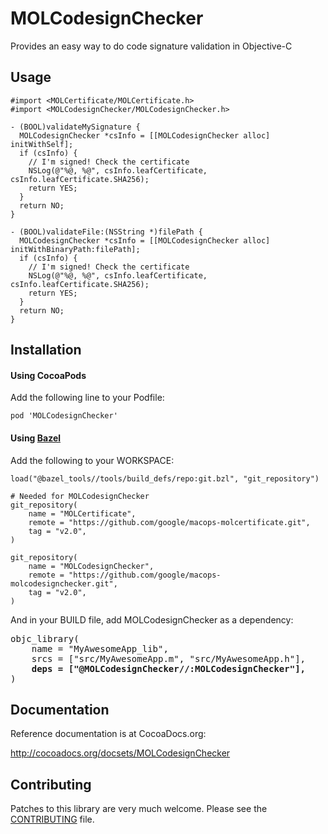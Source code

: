 # MOLCodesignChecker

Provides an easy way to do code signature validation in Objective-C

## Usage

```objc
#import <MOLCertificate/MOLCertificate.h>
#import <MOLCodesignChecker/MOLCodesignChecker.h>

- (BOOL)validateMySignature {
  MOLCodesignChecker *csInfo = [[MOLCodesignChecker alloc] initWithSelf];
  if (csInfo) {
    // I'm signed! Check the certificate
    NSLog(@"%@, %@", csInfo.leafCertificate, csInfo.leafCertificate.SHA256);
    return YES;
  }
  return NO;
}

- (BOOL)validateFile:(NSString *)filePath {
  MOLCodesignChecker *csInfo = [[MOLCodesignChecker alloc] initWithBinaryPath:filePath];
  if (csInfo) {
    // I'm signed! Check the certificate
    NSLog(@"%@, %@", csInfo.leafCertificate, csInfo.leafCertificate.SHA256);
    return YES;
  }
  return NO;
}
```

## Installation

#### Using CocoaPods

Add the following line to your Podfile:

```
pod 'MOLCodesignChecker'
```

#### Using [Bazel](http://bazel.build)

Add the following to your WORKSPACE:

```
load("@bazel_tools//tools/build_defs/repo:git.bzl", "git_repository")

# Needed for MOLCodesignChecker
git_repository(
    name = "MOLCertificate",
    remote = "https://github.com/google/macops-molcertificate.git",
    tag = "v2.0",
)

git_repository(
    name = "MOLCodesignChecker",
    remote = "https://github.com/google/macops-molcodesignchecker.git",
    tag = "v2.0",
)
```

And in your BUILD file, add MOLCodesignChecker as a dependency:

<pre>
objc_library(
    name = "MyAwesomeApp_lib",
    srcs = ["src/MyAwesomeApp.m", "src/MyAwesomeApp.h"],
    <strong>deps = ["@MOLCodesignChecker//:MOLCodesignChecker"],</strong>
)
</pre>

## Documentation

Reference documentation is at CocoaDocs.org:

http://cocoadocs.org/docsets/MOLCodesignChecker

## Contributing

Patches to this library are very much welcome. Please see the
[CONTRIBUTING](https://github.com/google/macops-molcodesignchecker/blob/master/CONTRIBUTING.md)
file.
